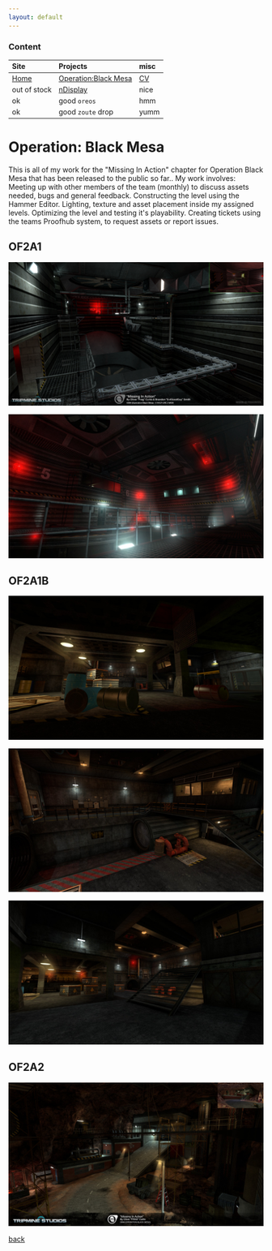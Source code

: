 ```yaml
---
layout: default
---
```


### Content

| Site         | Projects          | misc |
|:-------------|:------------------|:------|
| [Home](./index.md)           | [Operation:Black Mesa](./obm.md) | [CV](./OliverCurtis.pdf)  |
| out of stock | [nDisplay](./nDisplay.md)   | nice  |
| ok           | good `oreos`      | hmm   |
| ok           | good `zoute` drop | yumm  |

# Operation: Black Mesa

This is all of my work for the "Missing In Action" chapter for Operation Black Mesa that has been released to the public so far..
My work involves:
Meeting up with other members of the team (monthly) to discuss assets needed, bugs and general feedback.
Constructing the level using the Hammer Editor.
Lighting, texture and asset placement inside my assigned levels.
Optimizing the level and testing it's playability.
Creating tickets using the teams Proofhub system, to request assets or report issues.

## OF2A1

![of2a1](./images/obm/of2a1_screenshot.png)

![of2a1 fan section](./images/obm/of2a1_fan_room.jpg)

## OF2A1B

![of2a1b](./images/obm/of2a1b_a.jpg)

![of2a1b](./images/obm/of2a1b_b.jpg)

![of2a1b](./images/obm/of2a1b_c.jpg)

## OF2A2

![of2a2](./images/obm/of2a2_1.jpg)


[back](./)
